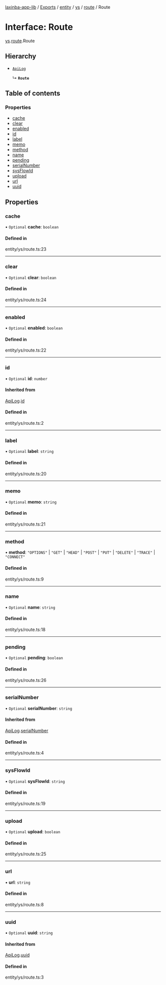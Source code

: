 [laxinba-app-lib](../README.md) / [Exports](../modules.md) / [entity](../modules/entity.md) / [ys](../modules/entity.ys.md) / [route](../modules/entity.ys.route.md) / Route

# Interface: Route

[ys](../modules/entity.ys.md).[route](../modules/entity.ys.route.md).Route

## Hierarchy

- [`ApiLog`](entity.ys.route.ApiLog.md)

  ↳ **`Route`**

## Table of contents

### Properties

- [cache](entity.ys.route.Route.md#cache)
- [clear](entity.ys.route.Route.md#clear)
- [enabled](entity.ys.route.Route.md#enabled)
- [id](entity.ys.route.Route.md#id)
- [label](entity.ys.route.Route.md#label)
- [memo](entity.ys.route.Route.md#memo)
- [method](entity.ys.route.Route.md#method)
- [name](entity.ys.route.Route.md#name)
- [pending](entity.ys.route.Route.md#pending)
- [serialNumber](entity.ys.route.Route.md#serialnumber)
- [sysFlowId](entity.ys.route.Route.md#sysflowid)
- [upload](entity.ys.route.Route.md#upload)
- [url](entity.ys.route.Route.md#url)
- [uuid](entity.ys.route.Route.md#uuid)

## Properties

### cache

• `Optional` **cache**: `boolean`

#### Defined in

entity/ys/route.ts:23

___

### clear

• `Optional` **clear**: `boolean`

#### Defined in

entity/ys/route.ts:24

___

### enabled

• `Optional` **enabled**: `boolean`

#### Defined in

entity/ys/route.ts:22

___

### id

• `Optional` **id**: `number`

#### Inherited from

[ApiLog](entity.ys.route.ApiLog.md).[id](entity.ys.route.ApiLog.md#id)

#### Defined in

entity/ys/route.ts:2

___

### label

• `Optional` **label**: `string`

#### Defined in

entity/ys/route.ts:20

___

### memo

• `Optional` **memo**: `string`

#### Defined in

entity/ys/route.ts:21

___

### method

• **method**: ``"OPTIONS"`` \| ``"GET"`` \| ``"HEAD"`` \| ``"POST"`` \| ``"PUT"`` \| ``"DELETE"`` \| ``"TRACE"`` \| ``"CONNECT"``

#### Defined in

entity/ys/route.ts:9

___

### name

• `Optional` **name**: `string`

#### Defined in

entity/ys/route.ts:18

___

### pending

• `Optional` **pending**: `boolean`

#### Defined in

entity/ys/route.ts:26

___

### serialNumber

• `Optional` **serialNumber**: `string`

#### Inherited from

[ApiLog](entity.ys.route.ApiLog.md).[serialNumber](entity.ys.route.ApiLog.md#serialnumber)

#### Defined in

entity/ys/route.ts:4

___

### sysFlowId

• `Optional` **sysFlowId**: `string`

#### Defined in

entity/ys/route.ts:19

___

### upload

• `Optional` **upload**: `boolean`

#### Defined in

entity/ys/route.ts:25

___

### url

• **url**: `string`

#### Defined in

entity/ys/route.ts:8

___

### uuid

• `Optional` **uuid**: `string`

#### Inherited from

[ApiLog](entity.ys.route.ApiLog.md).[uuid](entity.ys.route.ApiLog.md#uuid)

#### Defined in

entity/ys/route.ts:3
